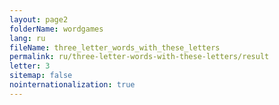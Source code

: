 ```yaml
---
layout: page2
folderName: wordgames
lang: ru
fileName: three_letter_words_with_these_letters
permalink: ru/three-letter-words-with-these-letters/result
letter: 3
sitemap: false
nointernationalization: true   
---
```

